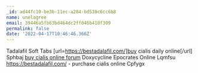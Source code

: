 ```yaml
---
_id: ad44fc10-be3b-11ec-a284-bd538c6cc6b8
name: unelagree
email: 39446a5fb63bd464dc2ff046b410f309
permalink: false
date: '2022-04-17T10:46:46.366Z'
---
```

Tadalafil Soft Tabs [url=https://bestadalafil.com/]buy cialis daily online[/url] Sphbaj <a href="https://bestadalafil.com/">buy cialis online forum</a> Doxycycline Epocrates Online Lqmfsu https://bestadalafil.com/ - purchase cialis online Cpfygx
